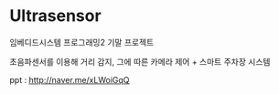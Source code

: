 # Ultrasensor

임베디드시스템 프로그래밍2 기말 프로젝트

초음파센서를 이용해 거리 감지, 그에 따른 카메라 제어 + 스마트 주차장 시스템

ppt : http://naver.me/xLWoiGqQ
